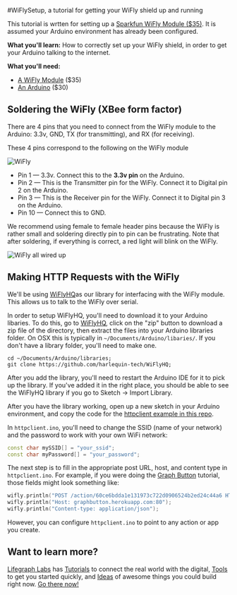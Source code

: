 #WiFlySetup, a tutorial for getting your WiFly shield up and running

This tutorial is wrtten for setting up a [Sparkfun WiFly Module ($35)](https://www.sparkfun.com/products/10822). It is assumed your Arduino environment has already been configured. 

**What you'll learn:** How to correctly set up your WiFly shield, in order to get your Arduino talking to the internet.

**What you'll need:**
* [A WiFly Module](https://www.sparkfun.com/products/10822) ($35)
* [An Arduino](https://www.sparkfun.com/products/11021) ($30)

## Soldering the WiFly (XBee form factor)

There are 4 pins that you need to connect from the WiFly module to the Arduino: 3.3v, GND, TX (for transmitting), and RX (for receiving).

These 4 pins correspond to the following on the WiFly module

![WiFly](https://raw.github.com/lifegraph/graphbutton-wifly/master/imgs/wifly.png)

* Pin 1 &mdash; 3.3v. Connect this to the **3.3v pin** on the Arduino.
* Pin 2 &mdash; This is the Transmitter pin for the WiFly. Connect it to Digital pin 2 on the Arduino.
* Pin 3 &mdash; This is the Receiver pin for the WiFly. Connect it to Digital pin 3 on the Arduino.
* Pin 10 &mdash; Connect this to GND.

We recommend using female to female header pins because the WiFly is rather small and soldering directly pin to pin can be frustrating. 
Note that after soldering, if everything is correct, a red light will blink on the WiFly. 

![WiFly all wired up](http://i.imgur.com/EDxmchO.png)

## Making HTTP Requests with the WiFly

We'll be using [WiFlyHQ](https://github.com/harlequin-tech/WiFlyHQ)as our library for interfacing with the WiFly module. This allows us to talk to the WiFly over serial.

In order to setup WiFlyHQ, you'll need to download it to your Arduino libaries. To do this, go to [WiFlyHQ](https://github.com/harlequin-tech/WiFlyHQ), click on the
"zip" button to download a zip file of the directory, then extract the files into your Arduino libraries folder. On OSX this is typically in `~/Documents/Arduino/libaries/`. If you don't have a library folder, you'll need to make one. 

```
cd ~/Documents/Arduino/libraries;
git clone https://github.com/harlequin-tech/WiFlyHQ;
```

After you add the library, you'll need to restart the Arduino IDE for it to pick up the library. If you've added it in the right place, you should be able to see the WiFlyHQ library if you go to Sketch -> Import Library.

After you have the library working, open up a new sketch in your Arduino environment, and copy the code for the [httpclient example in this repo](https://raw.github.com/lifegraph/graphbutton-wifly/master/httpclient/httpclient.ino).  

In `httpclient.ino`, you'll need to change the SSID (name of your network) and the password to work with your own WiFi network:

```ino
const char mySSID[] = "your_ssid";
const char myPassword[] = "your_password";
```

The next step is to fill in the appropriate post URL, host, and content type in `httpclient.ino`. For example, if you were doing the [Graph Button](https://github.com/lifegraph/graphbutton-wifly.git) tutorial, those fields might look something like: 

```ino
wifly.println("POST /action/60ce6bdda1e131973c722d0906524b2ed24c44a6 HTTP/1.1");
wifly.println("Host: graphbutton.herokuapp.com:80");
wifly.println("Content-type: application/json");
```

However, you can configure `httpclient.ino` to point to any action or app you create. 

## Want to learn more? 

[Lifegraph Labs](http://www.lifegraphlabs.com) has [Tutorials](http://lifegraphlabs.com/how-to) to connect the real world with the digital, [Tools](http://lifegraphlabs.com/tools) to get you started quickly, and [Ideas](http://lifegraphlabs.com/ideas) of awesome things you could build right now. [Go there now!](http://www.lifegraphlabs.com) 

